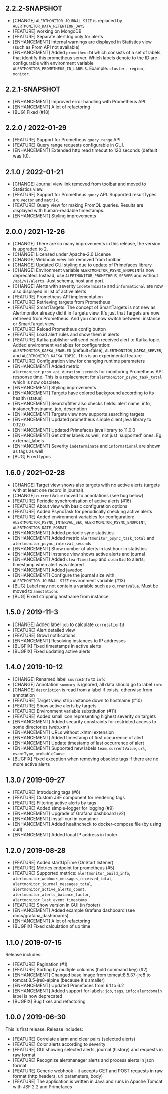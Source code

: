 ## 2.2.2-SNAPSHOT

* [CHANGE] `ALERTMONITOR_JOURNAL_SIZE` is replaced by `ALERTMONITOR_DATA_RETENTION_DAYS`
* [FEATURE] working on MongoDB
* [FEATURE] Separate alert.log only for alerts
* [ENHANCEMENT] Internal warnings are displayed in Statistics view (such as Prom API not available)
* [ENHANCEMENT] Added `prometheusId` which consists of a set of labels, that identify this prometheus server. 
Which labels denote to the ID are configurable with environment variable `ALERTMONITOR_PROMETHEUS_ID_LABELS`. 
Example: `cluster, region, monitor`.

## 2.2.1-SNAPSHOT

* [ENHANCEMENT] Improved error handling with Prometheus API
* [ENHANCEMENT] A lot of refactoring
* [BUG] Fixed (#18)

## 2.2.0 / 2022-01-29

* [FEATURE] Support for Prometheus `query_range` API.
* [FEATURE] Query range requests configurable in GUI.
* [ENHANCEMENT] Extended http read timeout to 120 seconds (default was 10).

## 2.1.0 / 2022-01-21

* [CHANGE] Journal view link removed from toolbar and moved to Statistics view.
* [FEATURE] Support for Prometheus `query` API. Supported resultTypes are `vector` and `matrix`.
* [FEATURE] Query view for making PromQL queries. Results are displayed with human-readable timestamps.
* [ENHANCEMENT] Styling improvements

## 2.0.0 / 2021-12-26

* [CHANGE] There are so many improvements in this release, the version is upgraded to 2.
* [CHANGE] Licensed under Apache-2.0 License
* [CHANGE] Webhook view link removed from toolbar
* [CHANGE] Updated GUI styling due to update of Primefaces library
* [CHANGE] Environment variable `ALERTMONITOR_PSYNC_ENDPOINT`is now deprecated. Instead, 
use `ALERTMONITOR_PROMETHEUS_SERVER` and without `/api/v1/alerts`. Just schema, host and port.
* [CHANGE] Alerts with severity `indeterminate` and `informational` are now also displayed in list of active alerts
* [FEATURE] Prometheus API implementation
* [FEATURE] Retrieving targets from Prometheus
* [FEATURE] SmartTargets. The concept of SmartTargets is not new as Alertmonitor already did it in Targets view. It's just 
that Targets are now retrieved from Prometheus. And you can now switch between: instance or SmartTarget view.
* [FEATURE] Reload Prometheus config button
* [FEATURE] Load alert rules and show them in alerts
* [FEATURE] Kafka publisher will send each received alert to Kafka topic. Added environment variables for 
configuration: `ALERTMONITOR_KAFKA_ENABLED` (default=false), `ALERTMONITOR_KAFKA_SERVER`, and 
`ALERTMONITOR_KAFKA_TOPIC`. This is an experimental feature.
* [FEATURE] Configuration view for changing runtime parameters
* [ENHANCEMENT] Added metric `alertmonitor_prom_api_duration_seconds` for monitoring Prometheus API response time. 
This is a replacement for `alertmonitor_psync_task_total` which is now obsolete.
* [ENHANCEMENT] Styling improvements
* [ENHANCEMENT] Targets have colored background according to its health (status)
* [ENHANCEMENT] Search/filter also checks fields: alert name, info, instance/hostname, job, description
* [ENHANCEMENT] Targets view now supports searching targets
* [ENHANCEMENT] Updated prometheus simple client java library to 0.12.0
* [ENHANCEMENT] Updated Primefaces java library to 11.0.0
* [ENHANCEMENT] Get other labels as well, not just 'supported' ones. Eg. external_labels
* [ENHANCEMENT] Severity `indeterminate` and `informational` are shown as tags as well
* [BUG] Fixed typos

## 1.6.0 / 2021-02-28

* [CHANGE] Target view shows also targets with no active alerts (targets with at least one record in journal).
* [CHANGE] `currentValue` moved to annotations (see bug below)
* [FEATURE] Periodic synchronisation of active alerts (#16)
* [FEATURE] About view with basic configuration options
* [FEATURE] Added PsyncTask for periodically checking active alerts
* [FEATURE] Added environment variables for configuration: `ALERTMONITOR_PSYNC_INTERVAL_SEC`, `ALERTMONITOR_PSYNC_ENDPOINT`, `ALERTMONITOR_DATE_FORMAT`
* [ENHANCEMENT] Added periodic sync statistics
* [ENHANCEMENT] Added metric `alertmonitor_psync_task_total` and `alertmonitor_psync_interval_seconds`
* [ENHANCEMENT] Show number of alerts in last hour in statistics
* [ENHANCEMENT] Instance view shows active alerts and journal
* [ENHANCEMENT] Added `clearTimestamp` and `clearUid` to alerts; timestamp when alert was cleared
* [ENHANCEMENT] Added javadoc
* [ENHANCEMENT] Configure the journal size with `ALERTMONITOR_JOURNAL_SIZE` environment variable (#13)
* [BUG] Label may not contain a variable such as `currentValue`. Must be moved to `annotations`
* [BUG] Fixed stripping hostname from instance

## 1.5.0 / 2019-11-3

* [CHANGE] Added label `job` to calculate `correlationId`
* [FEATURE] Alert detailed view
* [FEATURE] Growl notifications
* [ENHANCEMENT] Resolving instances to IP addresses
* [BUGFIX] Fixed timestamps in active alerts
* [BUGFIX] Fixed updating active alerts

## 1.4.0 / 2019-10-12

* [CHANGE] Renamed label `sourceInfo` to `info`
* [CHANGE] Annotation `summary` is ignored, all data should go to label `info`
* [CHANGE] `description` is read from a label if exists, otherwise from annotation
* [FEATURE] Target view, strip instance down to hostname (#10)
* [FEATURE] Show active alerts by targets
* [FEATURE] Environment variable substitution (#11)
* [FEATURE] Added small icon representing highest severity on targets
* [ENHANCEMENT] Added security constraints for restricted access to some directories (web.xml)
* [ENHANCEMENT] URLs without .xhtml extension
* [ENHANCEMENT] Added timestamp of first occurrence of alert
* [ENHANCEMENT] Update timestamp of last occurrence of alert
* [ENHANCEMENT] Supported new labels `team`, `currentValue`, `url`, `eventType`, `probableCause`
* [BUGFIX] Fixed exception when removing obsolete tags if there are no more active alerts

## 1.3.0 / 2019-09-27

* [FEATURE] Introducing tags (#6)
* [FEATURE] Custom JSF component for rendering tags
* [FEATURE] Filtering active alerts by tags
* [FEATURE] Added simple-logger for logging (#9)
* [ENHANCEMENT] Upgrade of Grafana dashboard (v2)
* [ENHANCEMENT] Install curl in container
* [ENHANCEMENT] Added healthcheck to docker-compose file (by using curl)
* [ENHANCEMENT] Added local IP address in footer

## 1.2.0 / 2019-08-28

* [FEATURE] Added startUpTime (OnStart listener)
* [FEATURE] Metrics endpoint for prometheus (#5)
* [FEATURE] Supported metrics: `alertmonitor_build_info`, `alertmonitor_webhook_messages_received_total`, `alertmonitor_journal_messages_total`, `alertmonitor_active_alerts_count`, `alertmonitor_alerts_balance_factor`, `alertmonitor_last_event_timestamp`
* [FEATURE] Show version in GUI (in footer)
* [ENHANCEMENT] Added example Grafana dashboard (see docs/grafana_dashboards)
* [ENHANCEMENT] A lot of refactoring
* [BUGFIX] Fixed calculation of up time

## 1.1.0 / 2019-07-15

Release includes:

* [FEATURE] Pagination (#1)
* [FEATURE] Sorting by multiple columns (hold command key) (#2)
* [ENHANCEMENT] Changed base image from tomcat:8.5.37-jre8 to tomcat:8.5-jre8-alpine (because it's smaller)
* [ENHANCEMENT] Updated Primefaces from 6.1 to 6.2
* [ENHANCEMENT] Added support for labels: `job`, `tags`, `info`; `alertdomain` label is now deprecated
* [BUGFIX] Bug fixes and refactoring

## 1.0.0 / 2019-06-30

This is first release. Release includes:

* [FEATURE] Correlate alarm and clear pairs (selected alerts)
* [FEATURE] Color alerts according to severity
* [FEATURE] GUI showing selected alerts, journal (history) and requests in raw format
* [FEATURE] Recognize alertmanager alerts and process alerts in json format
* [FEATURE] Generic webhook - it accepts GET and POST requests in raw format (http headers, url parameters, body)
* [FEATURE] The application is written in Java and runs in Apache Tomcat with JSF 2.2 and Primefaces
